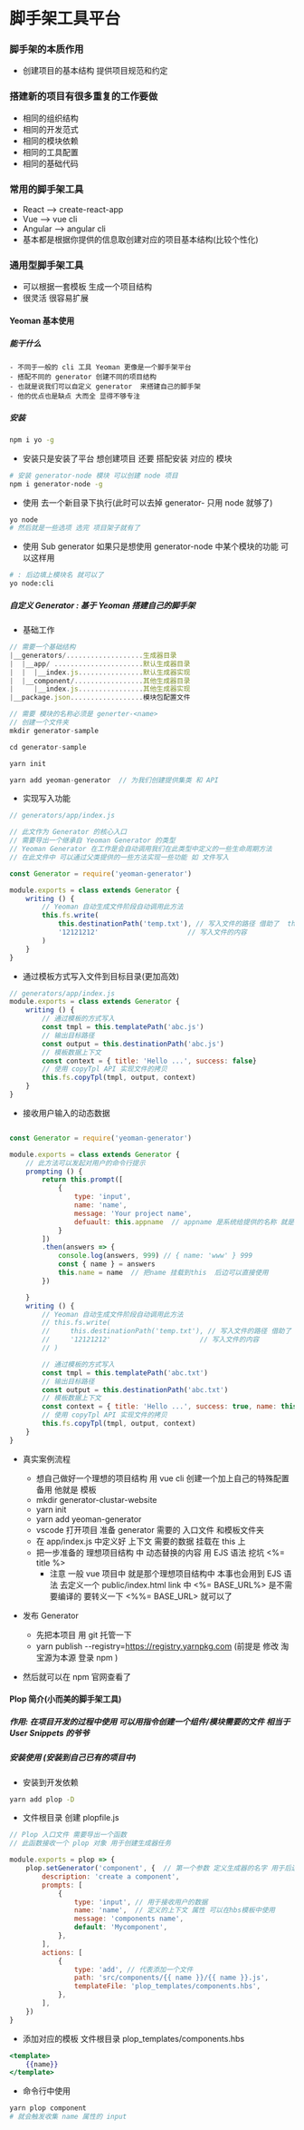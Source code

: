 # 脚手架工具平台

### 脚手架的本质作用
- 创建项目的基本结构 提供项目规范和约定

### 搭建新的项目有很多重复的工作要做
- 相同的组织结构
- 相同的开发范式
- 相同的模块依赖
- 相同的工具配置
- 相同的基础代码

### 常用的脚手架工具 
- React --> create-react-app
- Vue --> vue cli
- Angular --> angular cli
- 基本都是根据你提供的信息取创建对应的项目基本结构(比较个性化)

### 通用型脚手架工具 
- 可以根据一套模板  生成一个项目结构
- 很灵活 很容易扩展

#### Yeoman 基本使用
##### 能干什么
    - 不同于一般的 cli 工具 Yeoman 更像是一个脚手架平台
    - 搭配不同的 generator 创建不同的项目结构
    - 也就是说我们可以自定义 generator  来搭建自己的脚手架
    - 他的优点也是缺点 大而全 显得不够专注 

##### 安装
```sh
npm i yo -g
```

- 安装只是安装了平台  想创建项目 还要 搭配安装 对应的 模块
```sh
# 安装 generator-node 模块 可以创建 node 项目
npm i generator-node -g
```

- 使用  去一个新目录下执行(此时可以去掉 generator- 只用 node 就够了)
```sh
yo node  
# 然后就是一些选项 选完 项目架子就有了
```

- 使用 Sub generator 如果只是想使用 generator-node 中某个模块的功能 可以这样用
```sh
# : 后边填上模块名 就可以了
yo node:cli 
```

##### 自定义 Generator : 基于 Yeoman 搭建自己的脚手架
- 基础工作
```js
// 需要一个基础结构
|__generators/...................生成器目录
|  |__app/ ......................默认生成器目录
|  |  |__index.js................默认生成器实现
|  |__component/.................其他生成器目录
|     |__index.js................其他生成器实现
|__package.json..................模块包配置文件

// 需要 模块的名称必须是 generter-<name>
// 创建一个文件夹
mkdir generator-sample

cd generator-sample

yarn init

yarn add yeoman-generator  // 为我们创建提供集类 和 API

```
- 实现写入功能
```js
// generators/app/index.js

// 此文作为 Generator 的核心入口
// 需要导出一个继承自 Yeoman Generator 的类型
// Yeoman Generator 在工作是会自动调用我们在此类型中定义的一些生命周期方法
// 在此文件中 可以通过父类提供的一些方法实现一些功能 如 文件写入

const Generator = require('yeoman-generator')

module.exports = class extends Generator {
    writing () {
        // Yeoman 自动生成文件阶段自动调用此方法
        this.fs.write(
            this.destinationPath('temp.txt'), // 写入文件的路径 借助了  this.destinationPath 这个API 方便获取路径
            '12121212'                      // 写入文件的内容
        )
    }
}
```
- 通过模板方式写入文件到目标目录(更加高效)
```js
// generators/app/index.js
module.exports = class extends Generator {
    writing () {
        // 通过模板的方式写入
        const tmpl = this.templatePath('abc.js')
        // 输出目标路径
        const output = this.destinationPath('abc.js')
        // 模板数据上下文
        const context = { title: 'Hello ...', success: false}
        // 使用 copyTpl API 实现文件的拷贝
        this.fs.copyTpl(tmpl, output, context)
    }
}
```
- 接收用户输入的动态数据
```js

const Generator = require('yeoman-generator')

module.exports = class extends Generator {
    // 此方法可以发起对用户的命令行提示
    prompting () {
        return this.prompt([
            {
                type: 'input',
                name: 'name',
                message: 'Your project name',
                defuault: this.appname  // appname 是系统给提供的名称 就是 本项目 package.json 中的name
            }
        ])
        .then(answers => {
            console.log(answers, 999) // { name: 'www' } 999
            const { name } = answers
            this.name = name  // 把name 挂载到this  后边可以直接使用
        })

    }
    writing () {
        // Yeoman 自动生成文件阶段自动调用此方法
        // this.fs.write(
        //     this.destinationPath('temp.txt'), // 写入文件的路径 借助了  this.destinationPath 这个API 方便获取路径
        //     '12121212'                      // 写入文件的内容
        // )

        // 通过模板的方式写入
        const tmpl = this.templatePath('abc.txt')
        // 输出目标路径
        const output = this.destinationPath('abc.txt')
        // 模板数据上下文
        const context = { title: 'Hello ...', success: true, name: this.name}
        // 使用 copyTpl API 实现文件的拷贝
        this.fs.copyTpl(tmpl, output, context)
    }
}
```

- 真实案例流程
    - 想自己做好一个理想的项目结构 用 vue cli 创建一个加上自己的特殊配置 备用  他就是 模板
    - mkdir generator-clustar-website
    - yarn init
    - yarn add yeoman-generator
    - vscode 打开项目 准备 generator 需要的 入口文件 和模板文件夹 
    - 在 app/index.js  中定义好 上下文 需要的数据 挂载在 this 上
    - 把一步准备的 理想项目结构 中 动态替换的内容  用  EJS 语法 挖坑 <%= title %>
        - 注意 一般 vue 项目中 就是那个理想项目结构中 本事也会用到  EJS 语法 去定义一个 public/index.html link 中  <%= BASE_URL%>  是不需要编译的  要转义一下  <%%= BASE_URL> 就可以了

- 发布 Generator 
    - 先把本项目 用 git 托管一下
    - yarn publish --registry=https://registry.yarnpkg.com    (前提是 修改 淘宝源为本源  登录 npm  )

- 然后就可以在 npm 官网查看了


#### Plop 简介(小而美的脚手架工具)
##### 作用: 在项目开发的过程中使用 可以用指令创建一个组件/模块需要的文件  相当于 User Snippets 的爷爷

##### 安装使用 (安装到自己已有的项目中) 
- 安装到开发依赖
```sh
yarn add plop -D
``` 
- 文件根目录 创建 plopfile.js
```js
// Plop 入口文件 需要导出一个函数
// 此函数接收一个 plop 对象 用于创建生成器任务

module.exports = plop => {
    plop.setGenerator('component', {  // 第一个参数 定义生成器的名字 用于后边  执行  yarn plop component
        description: 'create a component',
        prompts: [
            {
                type: 'input', // 用于接收用户的数据
                name: 'name',  // 定义的上下文 属性 可以在hbs模板中使用
                message: 'components name',
                default: 'Mycomponent',
            },
        ],
        actions: [
            {
                type: 'add', // 代表添加一个文件
                path: 'src/components/{{ name }}/{{ name }}.js',
                templateFile: 'plop_templates/components.hbs',
            },
        ],
    })
}
```
- 添加对应的模板 文件根目录  plop_templates/components.hbs
```hbs
<template>
    {{name}}
</template>
```
- 命令行中使用
```sh
yarn plop component  
# 就会触发收集 name 属性的 input
```





